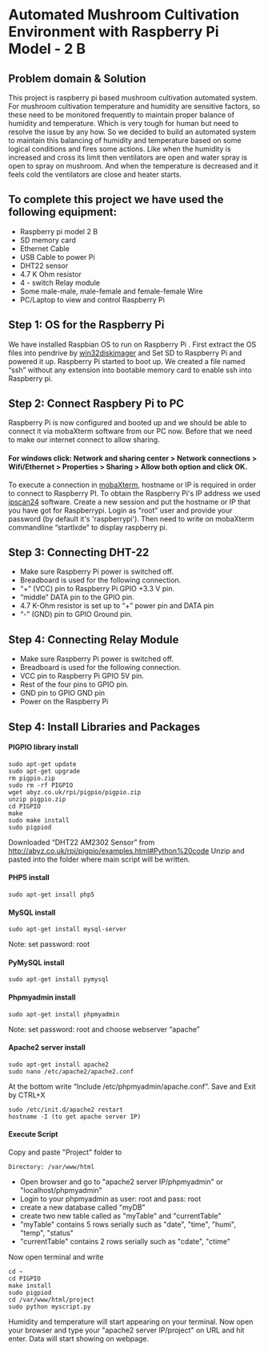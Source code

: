 # Automated Mushroom Cultivation Environment with Raspberry Pi Model - 2 B

## Problem domain & Solution
This project is raspberry pi based mushroom cultivation automated system. For mushroom cultivation temperature and humidity are sensitive factors, so these need to be monitored frequently to maintain proper balance of humidity and temperature. Which is very tough for human but need to resolve the issue by any how. So we decided to build an automated system to maintain this balancing of humidity and temperature based on some logical conditions and fires some actions. Like when the humidity is increased and cross its limit then ventilators are open and water spray is open to spray on mushroom. And when the temperature is decreased and it feels cold the ventilators are close and heater starts.

## To complete this project we have used the following equipment:
* Raspberry pi model 2 B
* SD memory card
* Ethernet Cable
* USB Cable to power Pi
* DHT22 sensor 
* 4.7 K Ohm resistor
* 4 - switch Relay module
* Some male-male, male-female and female-female Wire
* PC/Laptop to view and control Raspberry Pi 

## Step 1: OS for the Raspberry Pi
We have installed Raspbian OS to run on Raspberry Pi . First extract the OS files into pendrive by [win32diskimager](https://drive.google.com/open?id=0B496SaFqKMZCcVVJZ2NxcUp6Ujg) and Set SD to Raspberry Pi and powered it up. Raspberry Pi started to boot up. We created a file named “ssh” without any extension into bootable memory card to enable ssh into Raspberry pi. 

## Step 2: Connect Raspbery Pi to PC
Raspberry Pi is now configured and booted up and we should be able to connect it via mobaXterm software from our PC now. Before that we need to make our internet connect to allow sharing. 
#### For windows click: Network and sharing center >  Network connections > Wifi/Ethernet > Properties > Sharing > Allow both option and click OK.
To execute a connection in [mobaXterm](https://drive.google.com/open?id=0B496SaFqKMZCa01PdHZsT09pMWs), hostname or IP is required in order to connect to Raspberry PI. To obtain the Raspberry Pi's IP address we used [ipscan24](https://drive.google.com/open?id=0B496SaFqKMZCdGRRdTBoZFRkQVE) software. Create a new session and put the hostname or IP that you have got for Raspberrypi. Login as "root" user and provide your password (by default it's 'raspberrypi'). Then need to write on mobaXterm commandline “startlxde” to display raspberry pi.

## Step 3: Connecting DHT-22
* Make sure Raspberry Pi power is switched off.
* Breadboard is used for the following connection.
* “+” (VCC) pin to Raspberry Pi GPIO +3.3 V pin.
* “middle” DATA pin to the GPIO pin.
* 4.7 K-Ohm resistor is set up to “+” power pin and DATA pin
* “-” (GND) pin to GPIO Ground pin.

## Step 4: Connecting Relay Module
* Make sure Raspberry Pi power is switched off.
* Breadboard is used for the following connection.
* VCC pin to Raspberry Pi GPIO 5V pin.
* Rest of the four pins to GPIO pin.
* GND pin to GPIO GND pin
* Power on the Raspberry Pi

## Step 4: Install Libraries and Packages
#### PIGPIO library install
```
sudo apt-get update
sudo apt-get upgrade
rm pigpio.zip
sudo rm -rf PIGPIO
wget abyz.co.uk/rpi/pigpio/pigpio.zip
unzip pigpio.zip
cd PIGPIO
make
sudo make install
sudo pigpiod
```
Downloaded “DHT22 AM2302 Sensor” from
http://abyz.co.uk/rpi/pigpio/examples.html#Python%20code
Unzip and pasted into the folder where main script will be written.

#### PHP5 install
```
sudo apt-get insall php5
```

#### MySQL install
```
sudo apt-get install mysql-server
```
Note: set password: root 

#### PyMySQL install
```
sudo apt-get install pymysql
```

#### Phpmyadmin install
```
sudo apt-get install phpmyadmin
```
Note: set password: root and choose webserver “apache”

#### Apache2 server install
```
sudo apt-get install apache2
sudo nano /etc/apache2/apache2.conf
```
At the bottom write “Include /etc/phpmyadmin/apache.conf”. Save and Exit by CTRL+X
```
sudo /etc/init.d/apache2 restart
hostname -I (to get apache server IP)
```

#### Execute Script
Copy and paste "Project" folder to 
```
Directory: /var/www/html
```
* Open browser and go to "apache2 server IP/phpmyadmin" or "localhost/phpmyadmin"
* Login to your phpmyadmin as user: root and pass: root
* create a new database called "myDB"
* create two new table called as "myTable" and "currentTable"
* "myTable" contains 5 rows serially such as "date", "time", "humi", "temp", "status"
* "currentTable" contains 2 rows serially such as "cdate", "ctime"

Now open terminal and write
```
cd ~
cd PIGPIO
make install
sudo pigpiod
cd /var/www/html/project
sudo python myscript.py
```
Humidity and temperature will start appearing on your terminal. Now open your browser and type your "apache2 server IP/project" on URL and hit enter. Data will start showing on webpage. 
